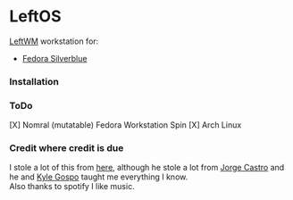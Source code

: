 # LeftOS
[LeftWM](https://github.com/leftwm/leftwm) workstation for:
 - [Fedora Silverblue](https://silverblue.fedoraproject.org/)

### Installation

### ToDo
[X] Nomral (mutatable) Fedora Workstation Spin
[X] Arch Linux

### Credit where credit is due
I stole a lot of this from [here](https://github.com/cyrv6737/sb-custom), although he stole a lot from [Jorge Castro](https://github.com/castrojo) and he and [Kyle Gospo](https://github.com/kylegospo) taught me everything I know. \
Also thanks to spotify I like music.

